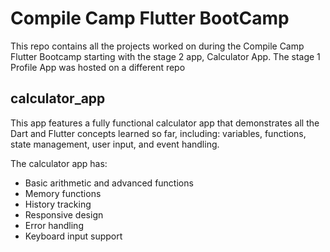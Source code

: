 # Compile Camp Flutter BootCamp

This repo contains all the projects worked on during the Compile Camp Flutter Bootcamp starting with the stage 2 app, Calculator App. The stage 1 Profile App was hosted on a different repo

## calculator_app

This app features a fully functional calculator app that demonstrates all the Dart and Flutter concepts learned so far, including: variables, functions, state management, user input, and event handling.

The calculator app has:

- Basic arithmetic and advanced functions
- Memory functions
- History tracking
- Responsive design
- Error handling
- Keyboard input support
